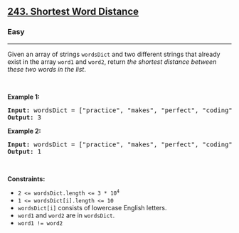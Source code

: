 <h2><a href="https://leetcode.com/problems/shortest-word-distance/">243. Shortest Word Distance</a></h2><h3>Easy</h3><hr><div data-immersive-translate-walked="15bb80c1-1fa2-4107-9a45-4e4d0608f2e4"><p data-immersive-translate-walked="15bb80c1-1fa2-4107-9a45-4e4d0608f2e4" data-immersive-translate-paragraph="1">Given an array of strings <code data-immersive-translate-walked="15bb80c1-1fa2-4107-9a45-4e4d0608f2e4">wordsDict</code> and two different strings that already exist in the array <code data-immersive-translate-walked="15bb80c1-1fa2-4107-9a45-4e4d0608f2e4">word1</code> and <code data-immersive-translate-walked="15bb80c1-1fa2-4107-9a45-4e4d0608f2e4">word2</code>, return <em data-immersive-translate-walked="15bb80c1-1fa2-4107-9a45-4e4d0608f2e4">the shortest distance between these two words in the list</em>.</p>

<p data-immersive-translate-walked="15bb80c1-1fa2-4107-9a45-4e4d0608f2e4">&nbsp;</p>
<p data-immersive-translate-walked="15bb80c1-1fa2-4107-9a45-4e4d0608f2e4"><strong class="example" data-immersive-translate-walked="15bb80c1-1fa2-4107-9a45-4e4d0608f2e4" data-immersive-translate-paragraph="1">Example 1:</strong></p>

<pre><strong>Input:</strong> wordsDict = ["practice", "makes", "perfect", "coding", "makes"], word1 = "coding", word2 = "practice"
<strong>Output:</strong> 3
</pre>

<p data-immersive-translate-walked="15bb80c1-1fa2-4107-9a45-4e4d0608f2e4"><strong class="example" data-immersive-translate-walked="15bb80c1-1fa2-4107-9a45-4e4d0608f2e4" data-immersive-translate-paragraph="1">Example 2:</strong></p>

<pre><strong>Input:</strong> wordsDict = ["practice", "makes", "perfect", "coding", "makes"], word1 = "makes", word2 = "coding"
<strong>Output:</strong> 1
</pre>

<p data-immersive-translate-walked="15bb80c1-1fa2-4107-9a45-4e4d0608f2e4">&nbsp;</p>
<p data-immersive-translate-walked="15bb80c1-1fa2-4107-9a45-4e4d0608f2e4"><strong data-immersive-translate-walked="15bb80c1-1fa2-4107-9a45-4e4d0608f2e4" data-immersive-translate-paragraph="1">Constraints:</strong></p>

<ul data-immersive-translate-walked="15bb80c1-1fa2-4107-9a45-4e4d0608f2e4">
	<li data-immersive-translate-walked="15bb80c1-1fa2-4107-9a45-4e4d0608f2e4" data-immersive-translate-paragraph="1"><code data-immersive-translate-walked="15bb80c1-1fa2-4107-9a45-4e4d0608f2e4">2 &lt;= wordsDict.length &lt;= 3 * 10<sup>4</sup></code></li>
	<li data-immersive-translate-walked="15bb80c1-1fa2-4107-9a45-4e4d0608f2e4" data-immersive-translate-paragraph="1"><code data-immersive-translate-walked="15bb80c1-1fa2-4107-9a45-4e4d0608f2e4">1 &lt;= wordsDict[i].length &lt;= 10</code></li>
	<li data-immersive-translate-walked="15bb80c1-1fa2-4107-9a45-4e4d0608f2e4" data-immersive-translate-paragraph="1"><code data-immersive-translate-walked="15bb80c1-1fa2-4107-9a45-4e4d0608f2e4">wordsDict[i]</code> consists of lowercase English letters.</li>
	<li data-immersive-translate-walked="15bb80c1-1fa2-4107-9a45-4e4d0608f2e4" data-immersive-translate-paragraph="1"><code data-immersive-translate-walked="15bb80c1-1fa2-4107-9a45-4e4d0608f2e4">word1</code> and <code data-immersive-translate-walked="15bb80c1-1fa2-4107-9a45-4e4d0608f2e4">word2</code> are in <code data-immersive-translate-walked="15bb80c1-1fa2-4107-9a45-4e4d0608f2e4">wordsDict</code>.</li>
	<li data-immersive-translate-walked="15bb80c1-1fa2-4107-9a45-4e4d0608f2e4" data-immersive-translate-paragraph="1"><code data-immersive-translate-walked="15bb80c1-1fa2-4107-9a45-4e4d0608f2e4">word1 != word2</code></li>
</ul>
</div>